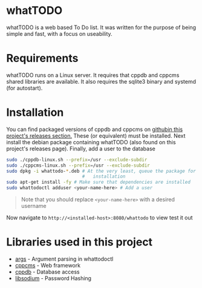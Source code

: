 # whatTODO
whatTODO is a web based To Do list. It was written for the purpose of being
simple and fast, with a focus on useability.

# Requirements
whatTODO runs on a Linux server. It requires that cppdb and cppcms shared
libraries are available. It also requires the sqlite3 binary and systemd (for
autostart).

# Installation
You can find packaged versions of cppdb and cppcms on [githubin this project's
releases section.](https://github.com/whattodo/releases)  These (or equivalent)
must be installed. Next install the debian package containing whatTODO (also
found on this project's releases page). Finally, add a user to the database

```bash
sudo ./cppdb-linux.sh --prefix=/usr --exclude-subdir
sudo ./cppcms-linux.sh --prefix=/usr --exclude-subdir
sudo dpkg -i whattodo-*.deb # At the very least, queue the package for
                            #   installation
sudo apt-get install -fy # Make sure that dependencies are installed
sudo whattodoctl adduser <your-name-here> # Add a user
```

> Note that you should replace `<your-name-here>` with a desired username

Now navigate to `http://<installed-host>:8080/whattodo` to view test it out

# Libraries used in this project

 * [args](https://github.com/Taywee/args) - Argument parsing in whattodoctl
 * [cppcms](http://cppcms.com/wikipp/en/page/main) - Web framework
 * [cppdb](http://cppcms.com/sql/cppdb/) - Database access
 * [libsodium](https://github.com/jedisct1/libsodium) - Password Hashing
